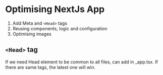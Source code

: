 # Optimising NextJs App

1. Add Meta and `<Head>` tags
2. Reusing components, logic and configuration
3. Optimising images

## `<Head>` tag

If we need Head element to be common to all files, can add in \_app.tsx.
If there are same tags, the latest one will win.
